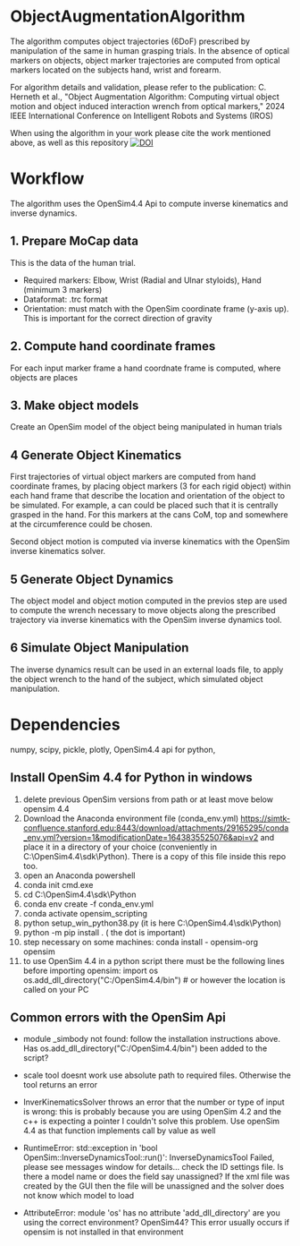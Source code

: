 # ObjectAugmentationAlgorithm
The algorithm computes object trajectories (6DoF) prescribed by manipulation of the same in human grasping trials.
In the absence of optical markers on objects, object marker trajectories are computed from optical markers located on the 
subjects hand, wrist and forearm.

For algorithm details and validation, please refer to the publication:
C. Herneth et al., "Object Augmentation Algorithm: Computing virtual object motion and
object induced interaction wrench from optical markers," 2024 IEEE International Conference on Intelligent Robots and Systems (IROS)

When using the algorithm in your work please cite the work mentioned above, as well as this repository [![DOI](https://zenodo.org/badge/823587380.svg)](https://zenodo.org/doi/10.5281/zenodo.12666596)

# Workflow
The algorithm uses the OpenSim4.4 Api to compute inverse kinematics and inverse dynamics.
## 1. Prepare MoCap data
This is the data of the human trial. 
- Required markers: Elbow, Wrist (Radial and Ulnar styloids), Hand (minimum 3 markers)
- Dataformat: .trc format
- Orientation: must match with the OpenSim coordinate frame (y-axis up). This is important for the correct direction of gravity

## 2. Compute hand coordinate frames
For each input marker frame a hand coordnate frame is computed, where objects are places

## 3. Make object models
Create an OpenSim model of the object being manipulated in human trials

## 4 Generate Object Kinematics
First trajectories of virtual object markers are computed from hand coordinate frames, by placing object markers (3 for each rigid object) within each hand 
frame that describe the location and orientation of the object to be simulated. For example, a can could be placed such that it is centrally
grasped in the hand. For this markers at the cans CoM, top and somewhere at the circumference could be chosen.

Second object motion is computed via inverse kinematics with the OpenSim inverse kinematics solver.

## 5 Generate Object Dynamics
The object model and object motion computed in the previos step are used to compute the wrench necessary to move objects along the prescribed trajectory via
inverse kinematics with the OpenSim inverse dynamics tool.

## 6 Simulate Object Manipulation
The inverse dynamics result can be used in an external loads file, to apply the object wrench to the hand of the subject, which simulated object manipulation.

# Dependencies
numpy, scipy, pickle, plotly, OpenSim4.4 api for python, 

## Install OpenSim 4.4 for Python in windows
1. delete previous OpenSim versions from path or at least move below opensim 4.4
2. Download the Anaconda environment file (conda_env.yml) https://simtk-confluence.stanford.edu:8443/download/attachments/29165295/conda_env.yml?version=1&modificationDate=1643835525076&api=v2 and place it in a directory of your choice (conveniently in C:\OpenSim4.4\sdk\Python). There is a copy of this file inside this repo too.
3. open an Anaconda powershell
4. conda init cmd.exe
5. cd C:\OpenSim4.4\sdk\Python
6. conda env create -f conda_env.yml
7. conda activate opensim_scripting
8. python setup_win_python38.py (it is here C:\OpenSim4.4\sdk\Python)
9. python -m pip install . ( the dot is important)
10. step necessary on some machines: conda install - opensim-org opensim
11. to use OpenSim 4.4 in a python script there must be the following lines before importing opensim:
    import os
    os.add_dll_directory("C:/OpenSim4.4/bin") # or however the location is called on your PC

## Common errors with the OpenSim Api
- module _simbody not found:
    follow the installation instructions above. Has os.add_dll_directory("C:/OpenSim4.4/bin") been added to the script?
  
- scale tool doesnt work
    use absolute path to required files. Otherwise the tool returns an error

- InverKinematicsSolver throws an error that the number or type of input is wrong:
    this is probably because you are using OpenSim 4.2 and the c++ is expecting a pointer
    I couldn't solve this problem. Use openSim 4.4 as that function implements call by value as well

- RuntimeError: std::exception in 'bool OpenSim::InverseDynamicsTool::run()': InverseDynamicsTool Failed, please see messages window for details...
    check the ID settings file. Is there a model name or does the field say unassigned?
    If the xml file was created by the GUI then the file will be unassigned and the solver does not know which model to load

- AttributeError: module 'os' has no attribute 'add_dll_directory'
    are you using the correct environment? OpenSim44? This error usually occurs if opensim is not installed in that environment
